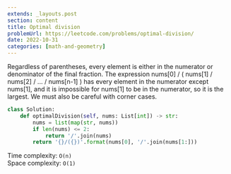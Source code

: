 ```yaml
---
extends: _layouts.post
section: content
title: Optimal division
problemUrl: https://leetcode.com/problems/optimal-division/
date: 2022-10-31
categories: [math-and-geometry]
---
```


Regardless of parentheses, every element is either in the numerator or denominator of the final fraction. The expression nums[0] / ( nums[1] / nums[2] / ... / nums[n-1] ) has every element in the numerator except nums[1], and it is impossible for nums[1] to be in the numerator, so it is the largest. We must also be careful with corner cases.

```python
class Solution:
    def optimalDivision(self, nums: List[int]) -> str:
        nums = list(map(str, nums))
        if len(nums) <= 2:
            return '/'.join(nums)
        return '{}/({})'.format(nums[0], '/'.join(nums[1:]))
```

Time complexity: `O(n)` <br/>
Space complexity: `O(1)`

